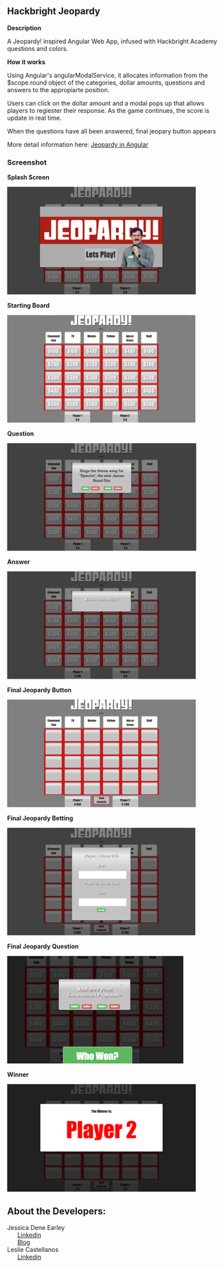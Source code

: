 Hackbright Jeopardy
-------------------


**Description**

A Jeopardy! inspired Angular Web App, infused with Hackbright Academy questions and colors.

**How it works**

Using Angular's angularModalService, it allocates information from the $scope.round object of the categories, dollar amounts, questions and answers to the appropiarte position. 

Users can click on the dollar amount and a modal pops up that allows players to regiester their response. As the game continues, the score is update in real time. 

When the questions have all been answered, final jeopary button appears 

More detail information here: [Jeopardy in Angular](https://chatasweetie.wordpress.com/)



### Screenshot

**Splash Screen**

<img src="static/1-splash.png" height="250">

**Starting Board**

<img src="static/2-board.png" height="250">

**Question**

<img src="static/3-question.png" height="250">

**Answer**

<img src="static/4-answer.png" height="250">

**Final Jeopardy Button**

<img src="static/5-FinalJeopardy.png" height="250">

**Final Jeopardy Betting**

<img src="static/6-bet.png" height="250">

**Final Jeopardy Question**

<img src="static/7-finalJQuestion.png" height="250">

**Winner**

<img src="static/8-Winner.png" height="250">



About the Developers:
---------------------

Jessica Dene Earley      
&nbsp;&nbsp;&nbsp;&nbsp;&nbsp;&nbsp;[Linkedin](https://www.linkedin.com/in/jessicaearley)    
&nbsp;&nbsp;&nbsp;&nbsp;&nbsp;&nbsp;[Blog](https://chatasweetie.com/)    
Leslie Castellanos     
&nbsp;&nbsp;&nbsp;&nbsp;&nbsp;&nbsp;[Linkedin](https://www.linkedin.com/in/lesliecastellanos)
